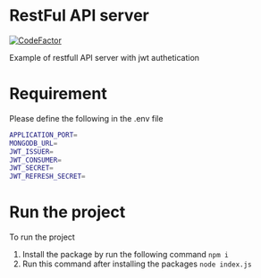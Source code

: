 # RestFul API server
[![CodeFactor](https://www.codefactor.io/repository/github/varun761/node-api-server/badge)](https://www.codefactor.io/repository/github/varun761/node-api-server)

Example of restfull API server with jwt authetication

# Requirement
Please define the following in the .env file
```sh
APPLICATION_PORT=
MONGODB_URL=
JWT_ISSUER=
JWT_CONSUMER=
JWT_SECRET=
JWT_REFRESH_SECRET=
```

# Run the project
To run the project
1. Install the package by run the following command
`npm i`
2. Run this command after installing the packages
`node index.js`
